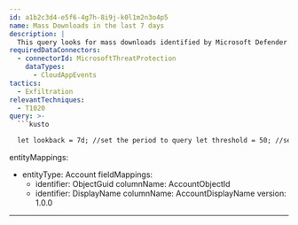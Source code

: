 ```yaml
---
id: a1b2c3d4-e5f6-4g7h-8i9j-k0l1m2n3o4p5
name: Mass Downloads in the last 7 days
description: |
  This query looks for mass downloads identified by Microsoft Defender for Cloud Apps. It will require an corresponding app connector in Microsoft Defender for Cloud Apps.
requiredDataConnectors:
  - connectorId: MicrosoftThreatProtection
    dataTypes:
      - CloudAppEvents
tactics:
  - Exfiltration
relevantTechniques:
  - T1020
query: >-
  ```kusto

  let lookback = 7d; //set the period to query let threshold = 50; //set the threshold for number of downloads let downloadTimeframe = 5m; //set the bin timeframe to group the events CloudAppEvents | where ActionType == "FileDownloaded" and Timestamp > ago(lookback) // Filter to only "Download" actions | summarize DownloadCount=count() by AccountDisplayName, AccountObjectId, bin(Timestamp,downloadTimeframe) //bin the results into a timeframe by the account | where DownloadCount > threshold //filter the records that don't meet the threshold | project AccountDisplayName,AccountObjectId,DownloadCount

  ```
entityMappings:
  - entityType: Account
    fieldMappings:
      - identifier: ObjectGuid
        columnName: AccountObjectId
      - identifier: DisplayName
        columnName: AccountDisplayName
version: 1.0.0
---
```


